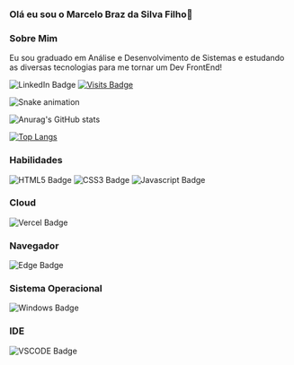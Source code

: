 ### Olá eu sou o Marcelo Braz da Silva Filho👋

### Sobre Mim
 Eu sou graduado em Análise e Desenvolvimento de Sistemas e estudando as diversas tecnologias para me tornar um Dev FrontEnd!
 
![LinkedIn Badge](https://img.shields.io/badge/LinkedIn-Profile-informational?style=flat&logo=linkedin&logoColor=white&color=0D76A8https://www.linkedin.com/in/marcelo-braz-da-silva-filho-028b33178/)
[![Visits Badge](https://badges.pufler.dev/visits/mbrazf/mbrazf)](https://github.com/mbrazf)

![Snake animation](https://github.com/seu-usuário-aqui/seu-usuário-aqui/blob/output/github-contribution-grid-snake.svg)

![Anurag's GitHub stats](https://github-readme-stats.vercel.app/api?username=mbrazf&show_icons=true&theme=tokyonight)

[![Top Langs](https://github-readme-stats.vercel.app/api/top-langs/?username=mbrazf)](https://github.com/mbrazf/github-readme-stats)


### Habilidades
![HTML5 Badge](https://img.shields.io/badge/HTML5-E34F26?style=for-the-badge&logo=html5&logoColor=white)
![CSS3 Badge](https://img.shields.io/badge/CSS3-1572B6?style=for-the-badge&logo=css3&logoColor=white)
![Javascript Badge](https://img.shields.io/badge/JavaScript-F7DF1E?style=for-the-badge&logo=javascript&logoColor=black)

### Cloud
![Vercel Badge](https://img.shields.io/badge/Vercel-000000?style=for-the-badge&logo=vercel&logoColor=white)

### Navegador 
![Edge Badge](https://img.shields.io/badge/Microsoft_Edge-0078D7?style=for-the-badge&logo=Microsoft-edge&logoColor=white)

### Sistema Operacional 
![Windows Badge](https://img.shields.io/badge/Windows-0078D6?style=for-the-badge&logo=windows&logoColor=white)

### IDE 
![VSCODE Badge](https://img.shields.io/badge/Visual_Studio_Code-0078D4?style=for-the-badge&logo=visual%20studio%20code&logoColor=white)




	

